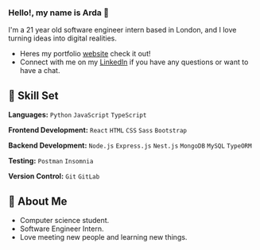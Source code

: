 ### Hello!, my name is Arda 💙

I'm a 21 year old software engineer intern based in London, and I love turning ideas into digital realities. 

- Heres my portfolio [website](https://www.ardasahan.com/) check it out!
- Connect with me on my [LinkedIn](https://www.linkedin.com/in/arda-sahan-142309250/) if you have any questions or want to have a chat.
 
## 🚀 Skill Set

**Languages:** `Python` `JavaScript` `TypeScript`

**Frontend Development:** `React` `HTML` `CSS` `Sass` `Bootstrap`
 
**Backend Development:** `Node.js` `Express.js` `Nest.js` `MongoDB` `MySQL` `TypeORM`

**Testing:** `Postman` `Insomnia`
 
**Version Control:** `Git` `GitLab`

## 👀 About Me

- Computer science student.
- Software Engineer Intern.
- Love meeting new people and learning new things.

